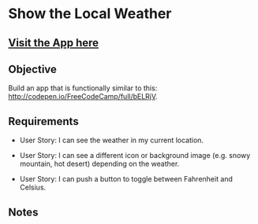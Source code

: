# Show the Local Weather

## **[Visit the App here](http://sk-weather.surge.sh)**

## Objective

Build an app that is functionally similar to this: http://codepen.io/FreeCodeCamp/full/bELRjV.

## Requirements

* User Story: I can see the weather in my current location.

* User Story: I can see a different icon or background image (e.g. snowy mountain, hot desert) depending on the weather.

* User Story: I can push a button to toggle between Fahrenheit and Celsius.

## Notes
